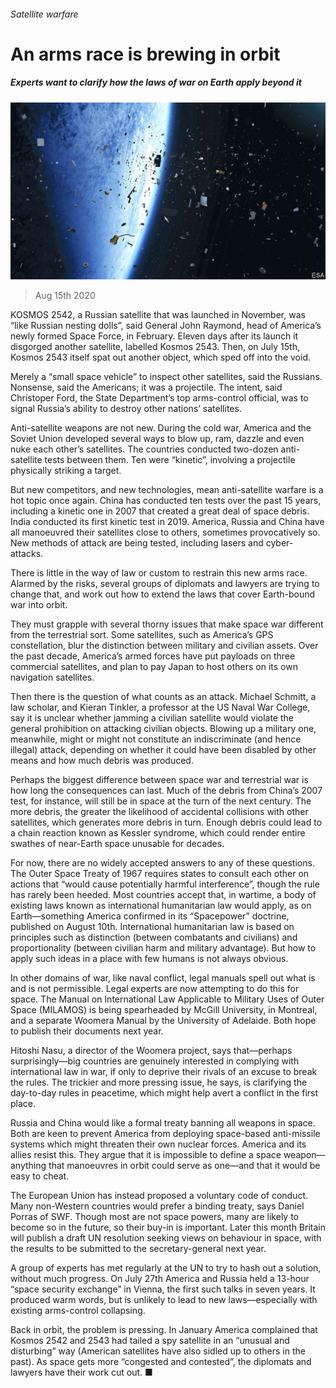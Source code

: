 ###### Satellite warfare

# An arms race is brewing in orbit 

##### Experts want to clarify how the laws of war on Earth apply beyond it 

![image](images/20200815_STP001.jpg) 

> Aug 15th 2020 

KOSMOS 2542, a Russian satellite that was launched in November, was “like Russian nesting dolls”, said General John Raymond, head of America’s newly formed Space Force, in February. Eleven days after its launch it disgorged another satellite, labelled Kosmos 2543. Then, on July 15th, Kosmos 2543 itself spat out another object, which sped off into the void.

Merely a “small space vehicle” to inspect other satellites, said the Russians. Nonsense, said the Americans; it was a projectile. The intent, said Christoper Ford, the State Department’s top arms-control official, was to signal Russia’s ability to destroy other nations’ satellites.


Anti-satellite weapons are not new. During the cold war, America and the Soviet Union developed several ways to blow up, ram, dazzle and even nuke each other’s satellites. The countries conducted two-dozen anti-satellite tests between them. Ten were “kinetic”, involving a projectile physically striking a target.

But new competitors, and new technologies, mean anti-satellite warfare is a hot topic once again. China has conducted ten tests over the past 15 years, including a kinetic one in 2007 that created a great deal of space debris. India conducted its first kinetic test in 2019. America, Russia and China have all manoeuvred their satellites close to others, sometimes provocatively so. New methods of attack are being tested, including lasers and cyber-attacks.

There is little in the way of law or custom to restrain this new arms race. Alarmed by the risks, several groups of diplomats and lawyers are trying to change that, and work out how to extend the laws that cover Earth-bound war into orbit.

They must grapple with several thorny issues that make space war different from the terrestrial sort. Some satellites, such as America’s GPS constellation, blur the distinction between military and civilian assets. Over the past decade, America’s armed forces have put payloads on three commercial satellites, and plan to pay Japan to host others on its own navigation satellites.

Then there is the question of what counts as an attack. Michael Schmitt, a law scholar, and Kieran Tinkler, a professor at the US Naval War College, say it is unclear whether jamming a civilian satellite would violate the general prohibition on attacking civilian objects. Blowing up a military one, meanwhile, might or might not constitute an indiscriminate (and hence illegal) attack, depending on whether it could have been disabled by other means and how much debris was produced.

Perhaps the biggest difference between space war and terrestrial war is how long the consequences can last. Much of the debris from China’s 2007 test, for instance, will still be in space at the turn of the next century. The more debris, the greater the likelihood of accidental collisions with other satellites, which generates more debris in turn. Enough debris could lead to a chain reaction known as Kessler syndrome, which could render entire swathes of near-Earth space unusable for decades.

For now, there are no widely accepted answers to any of these questions. The Outer Space Treaty of 1967 requires states to consult each other on actions that “would cause potentially harmful interference”, though the rule has rarely been heeded. Most countries accept that, in wartime, a body of existing laws known as international humanitarian law would apply, as on Earth—something America confirmed in its “Spacepower” doctrine, published on August 10th. International humanitarian law is based on principles such as distinction (between combatants and civilians) and proportionality (between civilian harm and military advantage). But how to apply such ideas in a place with few humans is not always obvious.

In other domains of war, like naval conflict, legal manuals spell out what is and is not permissible. Legal experts are now attempting to do this for space. The Manual on International Law Applicable to Military Uses of Outer Space (MILAMOS) is being spearheaded by McGill University, in Montreal, and a separate Woomera Manual by the University of Adelaide. Both hope to publish their documents next year.

Hitoshi Nasu, a director of the Woomera project, says that—perhaps surprisingly—big countries are genuinely interested in complying with international law in war, if only to deprive their rivals of an excuse to break the rules. The trickier and more pressing issue, he says, is clarifying the day-to-day rules in peacetime, which might help avert a conflict in the first place.

Russia and China would like a formal treaty banning all weapons in space. Both are keen to prevent America from deploying space-based anti-missile systems which might threaten their own nuclear forces. America and its allies resist this. They argue that it is impossible to define a space weapon—anything that manoeuvres in orbit could serve as one—and that it would be easy to cheat.

The European Union has instead proposed a voluntary code of conduct. Many non-Western countries would prefer a binding treaty, says Daniel Porras of SWF. Though most are not space powers, many are likely to become so in the future, so their buy-in is important. Later this month Britain will publish a draft UN resolution seeking views on behaviour in space, with the results to be submitted to the secretary-general next year.

A group of experts has met regularly at the UN to try to hash out a solution, without much progress. On July 27th America and Russia held a 13-hour “space security exchange” in Vienna, the first such talks in seven years. It produced warm words, but is unlikely to lead to new laws—especially with existing arms-control collapsing.

Back in orbit, the problem is pressing. In January America complained that Kosmos 2542 and 2543 had tailed a spy satellite in an “unusual and disturbing” way (American satellites have also sidled up to others in the past). As space gets more “congested and contested”, the diplomats and lawyers have their work cut out. ■

